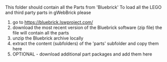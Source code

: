 This folder should contain all the Parts from 'Bluebrick'
To load all the LEGO and third party parts in gWebBrick please
1. go to https://bluebrick.lswproject.com/
2. download the most recent version of the Bluebrick software (zip file)
   the file will contain all the parts 
3. unzip the Bluebrick archive locally
4. extract the content (subfolders) of the 'parts' subfolder and copy them here
5. OPTIONAL - download additional part packages and add them here
